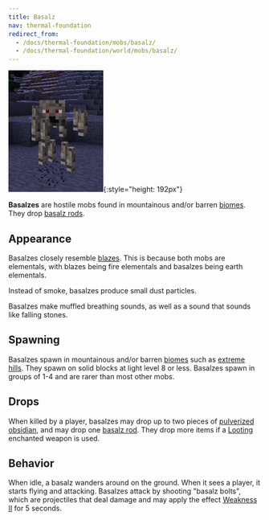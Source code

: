 ```yaml
---
title: Basalz
nav: thermal-foundation
redirect_from:
  - /docs/thermal-foundation/mobs/basalz/
  - /docs/thermal-foundation/world/mobs/basalz/
---
```


![Basalz](/assets/images/thermal-foundation/basalz.png){:style="height: 192px"}


**Basalzes** are hostile mobs found in mountainous and/or barren
[biomes](https://minecraft.gamepedia.com/Biome). They drop [basalz
rods](/docs/basalz-rod/).


Appearance
----------

Basalzes closely resemble [blazes](https://minecraft.gamepedia.com/Blaze). This
is because both mobs are elementals, with blazes being fire elementals and
basalzes being earth elementals.

Instead of smoke, basalzes produce small dust particles.

Basalzes make muffled breathing sounds, as well as a sound that sounds like
falling stones.


Spawning
--------

Basalzes spawn in mountainous and/or barren
[biomes](https://minecraft.gamepedia.com/Biome) such as [extreme
hills](https://minecraft.gamepedia.com/Extreme_Hills). They spawn on solid
blocks at light level 8 or less. Basalzes spawn in groups of 1-4 and are rarer
than most other mobs.


Drops
-----

When killed by a player, basalzes may drop up to two pieces of [pulverized
obsidian](/docs/pulverized-obsidian/), and may drop one [basalz
rod](/docs/basalz-rod/). They drop more items if a
[Looting](https://minecraft.gamepedia.com/Looting) enchanted weapon is used.


Behavior
--------

When idle, a basalz wanders around on the ground. When it sees a player, it
starts flying and attacking. Basalzes attack by shooting "basalz bolts", which
are projectiles that deal damage and may apply the effect [Weakness
II](https://minecraft.gamepedia.com/Weakness) for 5 seconds.
